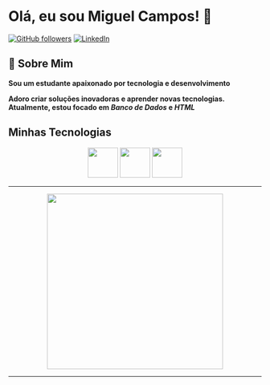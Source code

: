 # Olá, eu sou Miguel Campos! 👋

[![GitHub followers](https://img.shields.io/github/followers/Gueguel12?label=Follow&style=social)](https://github.com/Gueguel12)
[![LinkedIn](https://img.shields.io/badge/LinkedIn-Connect-blue)](https://www.linkedin.com/in/miguel-da-silva-campos-43588a280)


## 🚀 Sobre Mim

**Sou um estudante apaixonado por tecnologia e desenvolvimento**

**Adoro criar soluções inovadoras e aprender novas tecnologias. Atualmente, estou focado em *Banco de Dados* e *HTML***

## Minhas Tecnologias

<p align="center"><img width="60px" src="https://cdn.jsdelivr.net/gh/devicons/devicon@latest/icons/html5/html5-original.svg"> <img width="60px" src="https://cdn.jsdelivr.net/gh/devicons/devicon@latest/icons/css3/css3-original.svg"> <img width="60px" src="https://cdn.jsdelivr.net/gh/devicons/devicon@latest/icons/python/python-original.svg"></center></p>

-------------

<p align="center"> <img width="350px" src="https://github-readme-stats.vercel.app/api?username=Gueguel12&show_icons=true&theme=onedark"></p>

-------------------